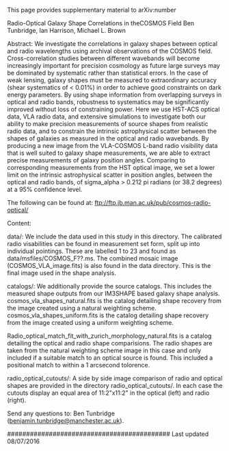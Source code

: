
This page provides supplementary material to arXiv:number

Radio-Optical Galaxy Shape Correlations in theCOSMOS Field
Ben Tunbridge, Ian Harrison, Michael L. Brown

Abstract:
We investigate the correlations in galaxy shapes between optical and radio wavelengths using archival observations of the COSMOS field. Cross-correlation studies between different wavebands will become increasingly important for precision cosmology as future large surveys may be dominated by systematic rather than statistical errors. In the case of weak lensing, galaxy shapes must be measured to extraordinary accuracy (shear systematics of < 0.01%) in order to achieve good constraints on dark energy parameters. By using shape information from overlapping surveys in optical and radio bands, robustness to systematics may be significantly improved without loss of constraining power. Here we use HST-ACS optical data, VLA radio data, and extensive simulations to investigate both our ability to make precision measurements of source shapes from realistic radio data, and to constrain the intrinsic astrophysical scatter between the shapes of galaxies as measured in the optical and radio wavebands. By producing a new image from the VLA-COSMOS L-band radio visibility data that is well suited to galaxy shape measurements, we are able to extract precise measurements of galaxy position angles. Comparing to corresponding measurements from the HST optical image, we set a lower limit on the intrinsic astrophysical scatter in position angles, between the optical and radio bands, of sigma_alpha > 0.212 pi radians (or 38.2 degrees) at a 95% confidence level.

The following can be found at:
ftp://ftp.jb.man.ac.uk/pub/cosmos-radio-optical/

Content:

data/:
We include the data used in this study in this directory. The calibrated radio visabilities can be found in measurement set form, split up into individual pointings. These are labelled 1 to 23 and found as data/msfiles/COSMOS_F??.ms.
The combined mosaic image (COSMOS_VLA_image.fits) is also found in the data directory. This is the final image used in the shape analysis.

catalogs/:
We additionally provide the source catalogs. This includes the measured shape outputs from our IM3SHAPE based galaxy shape analysis.
cosmos_vla_shapes_natural.fits is the catalog detailing shape recovery from the image created using a natural weighting scheme.
cosmos_vla_shapes_uniform.fits is the catalog detailing shape recovery from the image created using a uniform weighting scheme.

Radio_optical_match_fit_with_zurich_morphology_natural.fits is a catalog detailing the optical and radio shape comparisions. The radio shapes are taken from the natural weighting scheme image in this case and only included if a suitable match to an optical source is found. This included a positional match to within a 1 arcsecond tolorence.

radio_optical_cutouts/:
A side by side image comparison of radio and optical shapes are provided in the directory radio_optical_cutouts/. In each case the cutouts display an equal area of 11:2"x11:2" in the optical (left) and radio (right).



Send any questions to: Ben Tunbridge (benjamin.tunbridge@manchester.ac.uk).

###########################################
Last updated 08/07/2016
